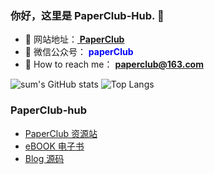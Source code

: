<!--
### Hi there 👋
**user2items/user2items** is a ✨ _special_ ✨ repository because its `README.md` (this file) appears on your GitHub profile.

Here are some ideas to get you started:

- 🔭 I’m currently working on ...
- 🌱 I’m currently learning ...
- 👯 I’m looking to collaborate on ...
- 🤔 I’m looking for help with ...
- 💬 Ask me about ...
- 📫 How to reach me: ...
- 😄 Pronouns: ...
- ⚡ Fun fact: ...
-->
### 你好，这里是 PaperClub-Hub. 👋

- 🌱 网站地址：<a href="http://www.infersite.com/"> **PaperClub** </a>
- 👯 微信公众号：<font color=#0000FF > **paperClub** </font>
- 🌈 How to reach me： **paperclub@163.com**

![sum's GitHub stats](https://github-readme-stats.vercel.app/api?username=paperClub-hub&show_icons=true&theme=swift&count_private=true&hide=prs&line_height=24.3)
![Top Langs](https://github-readme-stats.vercel.app/api/top-langs/?username=paperClub-hub&layout=compact&show_icons=true&theme=swift&hide=javascript,html,typescript,css,glsl,&langs_count=6&card_width=270)

### PaperClub-hub

- [PaperClub 资源站](https://github.com/paperClub-hub/paperClub_daily)
- [eBOOK 电子书](https://github.com/user2items/eBook)
- [Blog 源码](https://github.com/user2items/blog)


